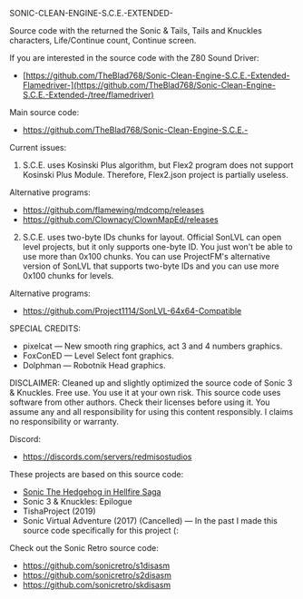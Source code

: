 SONIC-CLEAN-ENGINE-S.C.E.-EXTENDED-

Source code with the returned the Sonic & Tails, Tails and Knuckles characters, Life/Continue count, Continue screen.

If you are interested in the source code with the Z80 Sound Driver:

- [https://github.com/TheBlad768/Sonic-Clean-Engine-S.C.E.-Extended-Flamedriver-](https://github.com/TheBlad768/Sonic-Clean-Engine-S.C.E.-Extended-/tree/flamedriver)

Main source code:

- https://github.com/TheBlad768/Sonic-Clean-Engine-S.C.E.-

Current issues:

1. S.C.E. uses Kosinski Plus algorithm, but Flex2 program does not support Kosinski Plus Module. Therefore, Flex2.json project is partially useless.

Alternative programs:
- https://github.com/flamewing/mdcomp/releases
- https://github.com/Clownacy/ClownMapEd/releases

2. S.C.E. uses two-byte IDs chunks for layout. Official SonLVL can open level projects, but it only supports one-byte ID. You just won't be able to use more than 0x100 chunks.
You can use ProjectFM's alternative version of SonLVL that supports two-byte IDs and you can use more 0x100 chunks for levels.

Alternative programs:
- https://github.com/Project1114/SonLVL-64x64-Compatible

SPECIAL CREDITS:

- pixelcat — New smooth ring graphics, act 3 and 4 numbers graphics.
- FoxConED — Level Select font graphics.
- Dolphman — Robotnik Head graphics.

DISCLAIMER:
Cleaned up and slightly optimized the source code of Sonic 3 & Knuckles. Free use. You use it at your own risk. This source code uses software from other authors. Check their licenses before using it. You assume any and all responsibility for using this content responsibly. I claims no responsibility or warranty.

Discord:
- https://discords.com/servers/redmisostudios

These projects are based on this source code:

- [Sonic The Hedgehog in Hellfire Saga](https://github.com/TheBlad768/Hellfire-Saga-Public-Source)
- Sonic 3 & Knuckles: Epilogue
- TishaProject (2019)
- Sonic Virtual Adventure (2017) (Cancelled) — In the past I made this source code specifically for this project (:

Check out the Sonic Retro source code:

- https://github.com/sonicretro/s1disasm
- https://github.com/sonicretro/s2disasm
- https://github.com/sonicretro/skdisasm
